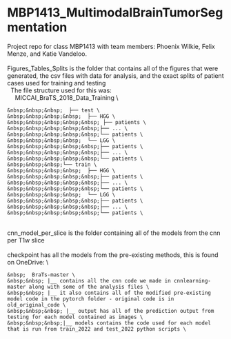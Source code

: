 # MBP1413_MultimodalBrainTumorSegmentation
Project repo for class MBP1413 with team members: Phoenix Wilkie, Felix Menze, and Katie Vandeloo. \
 \
Figures_Tables_Splits is the folder that contains all of the figures that were generated, the csv files with data for analysis, and the exact splits of patient cases used for training and testing \
&nbsp; The file structure used for this was: \
&emsp;  MICCAI_BraTS_2018_Data_Training \
```
&nbsp;&nbsp;&nbsp;  ├── test \
&nbsp;&nbsp;&nbsp;&nbsp;  ├── HGG \
&nbsp;&nbsp;&nbsp;&nbsp;&nbsp; ├── patients \
&nbsp;&nbsp;&nbsp;&nbsp;&nbsp;├── ... \
&nbsp;&nbsp;&nbsp;&nbsp;&nbsp;└── patients \
&nbsp;&nbsp;&nbsp;&nbsp;  └── LGG \
&nbsp;&nbsp;&nbsp;&nbsp;&nbsp;├── patients \
&nbsp;&nbsp;&nbsp;&nbsp;&nbsp;├── ... \
&nbsp;&nbsp;&nbsp;&nbsp;&nbsp;└── patients \
&nbsp;&nbsp;&nbsp;└── train \
&nbsp;&nbsp;&nbsp;&nbsp;  ├── HGG \
&nbsp;&nbsp;&nbsp;&nbsp;&nbsp;├── patients \
&nbsp;&nbsp;&nbsp;&nbsp;&nbsp;├── ... \
&nbsp;&nbsp;&nbsp;&nbsp;&nbsp;└── patients \
&nbsp;&nbsp;&nbsp;&nbsp;  └── LGG \
&nbsp;&nbsp;&nbsp;&nbsp;&nbsp;├── patients \
&nbsp;&nbsp;&nbsp;&nbsp;&nbsp;├── ... \
&nbsp;&nbsp;&nbsp;&nbsp;&nbsp;└── patients \
```
 \
cnn_model_per_slice is the folder containing all of the models from the cnn per T1w slice \
 \
checkpoint has all the models from the pre-existing methods, this is found on OneDrive: \
```
&nbsp;  BraTs-master \
&nbsp;&nbsp; |__ contains all the cnn code we made in cnnlearning-master along with some of the analysis files \
&nbsp;&nbsp; |__ it also contains all of the modified pre-existing model code in the pytorch folder - original code is in old_original_code \
&nbsp;&nbsp;&nbsp; |__ output has all of the prediction output from testing for each model contained as images \
&nbsp;&nbsp;&nbsp;|__ models contains the code used for each model that is run from train_2022 and test_2022 python scripts \
```
